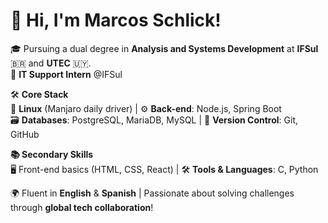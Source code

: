 # 👋 Hi, I'm **Marcos Schlick**!  

🎓 Pursuing a dual degree in **Analysis and Systems Development** at **IFSul** 🇧🇷 and **UTEC** 🇺🇾.  
💼 **IT Support Intern** @IFSul 

🛠️ **Core Stack**  
🐧 **Linux** (Manjaro daily driver) | ⚙️ **Back-end**: Node.js, Spring Boot  
🗃️ **Databases**: PostgreSQL, MariaDB, MySQL | 🔄 **Version Control**: Git, GitHub  

**📚 Secondary Skills**  
🖥️ Front-end basics (HTML, CSS, React) | 🛠️ **Tools & Languages**: C, Python  

🌍 Fluent in **English** & **Spanish** | Passionate about solving challenges through **global tech collaboration**!
